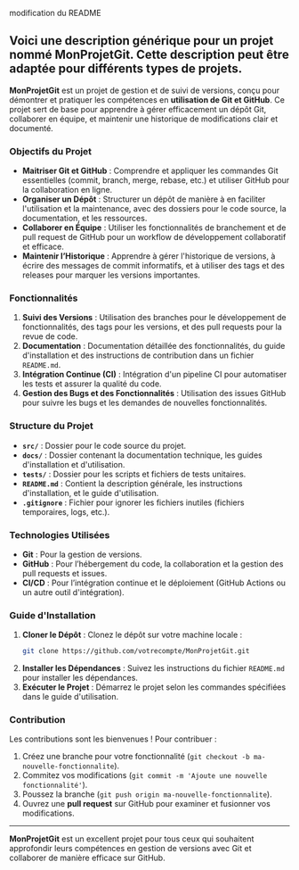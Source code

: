 modification du README

Voici une description générique pour un projet nommé **MonProjetGit**. Cette description peut être adaptée pour différents types de projets.
----------------------------------------------------------------------

**MonProjetGit** est un projet de gestion et de suivi de versions, conçu pour démontrer et pratiquer les compétences en **utilisation de Git et GitHub**. Ce projet sert de base pour apprendre à gérer efficacement un dépôt Git, collaborer en équipe, et maintenir une historique de modifications clair et documenté.

### Objectifs du Projet

- **Maitriser Git et GitHub** : Comprendre et appliquer les commandes Git essentielles (commit, branch, merge, rebase, etc.) et utiliser GitHub pour la collaboration en ligne.
- **Organiser un Dépôt** : Structurer un dépôt de manière à en faciliter l'utilisation et la maintenance, avec des dossiers pour le code source, la documentation, et les ressources.
- **Collaborer en Équipe** : Utiliser les fonctionnalités de branchement et de pull request de GitHub pour un workflow de développement collaboratif et efficace.
- **Maintenir l’Historique** : Apprendre à gérer l'historique de versions, à écrire des messages de commit informatifs, et à utiliser des tags et des releases pour marquer les versions importantes.

### Fonctionnalités

1. **Suivi des Versions** : Utilisation des branches pour le développement de fonctionnalités, des tags pour les versions, et des pull requests pour la revue de code.
2. **Documentation** : Documentation détaillée des fonctionnalités, du guide d'installation et des instructions de contribution dans un fichier `README.md`.
3. **Intégration Continue (CI)** : Intégration d'un pipeline CI pour automatiser les tests et assurer la qualité du code.
4. **Gestion des Bugs et des Fonctionnalités** : Utilisation des issues GitHub pour suivre les bugs et les demandes de nouvelles fonctionnalités.

### Structure du Projet

- **`src/`** : Dossier pour le code source du projet.
- **`docs/`** : Dossier contenant la documentation technique, les guides d'installation et d'utilisation.
- **`tests/`** : Dossier pour les scripts et fichiers de tests unitaires.
- **`README.md`** : Contient la description générale, les instructions d'installation, et le guide d'utilisation.
- **`.gitignore`** : Fichier pour ignorer les fichiers inutiles (fichiers temporaires, logs, etc.).

### Technologies Utilisées

- **Git** : Pour la gestion de versions.
- **GitHub** : Pour l’hébergement du code, la collaboration et la gestion des pull requests et issues.
- **CI/CD** : Pour l’intégration continue et le déploiement (GitHub Actions ou un autre outil d'intégration).

### Guide d'Installation

1. **Cloner le Dépôt** : Clonez le dépôt sur votre machine locale :
   ```bash
   git clone https://github.com/votrecompte/MonProjetGit.git
   ```
2. **Installer les Dépendances** : Suivez les instructions du fichier `README.md` pour installer les dépendances.
3. **Exécuter le Projet** : Démarrez le projet selon les commandes spécifiées dans le guide d'utilisation.

### Contribution

Les contributions sont les bienvenues ! Pour contribuer :
1. Créez une branche pour votre fonctionnalité (`git checkout -b ma-nouvelle-fonctionnalite`).
2. Commitez vos modifications (`git commit -m 'Ajoute une nouvelle fonctionnalité'`).
3. Poussez la branche (`git push origin ma-nouvelle-fonctionnalite`).
4. Ouvrez une **pull request** sur GitHub pour examiner et fusionner vos modifications.

---

**MonProjetGit** est un excellent projet pour tous ceux qui souhaitent approfondir leurs compétences en gestion de versions avec Git et collaborer de manière efficace sur GitHub.